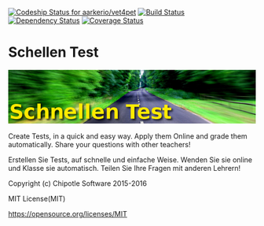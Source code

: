 [![Codeship Status for aarkerio/vet4pet](https://codeship.com/projects/2343ffb0-c397-0133-c78e-22705af7f640/status?branch=master)](https://codeship.com/projects/138122)
[![Build Status](https://travis-ci.org/shakacode/react-webpack-rails-tutorial.svg?branch=code_coverage-linting)](https://travis-ci.org/shakacode/react-webpack-rails-tutorial)
[![Dependency Status](https://gemnasium.com/shakacode/react-webpack-rails-tutorial.svg)](https://gemnasium.com/shakacode/react-webpack-rails-tutorial)
[![Coverage Status](https://coveralls.io/repos/shakacode/react-webpack-rails-tutorial/badge.svg?branch=master&service=github)](https://coveralls.io/github/shakacode/react-webpack-rails-tutorial?branch=master)

# Schellen Test

![Schnellen](https://raw.githubusercontent.com/aarkerio/schnellentest/master/app/assets/images/schnellen_logo.png)

Create Tests, in a quick and easy way. Apply them Online and grade them automatically. Share your questions with other teachers!   

Erstellen Sie Tests, auf schnelle und einfache Weise. Wenden Sie sie online und Klasse sie automatisch. Teilen Sie Ihre Fragen mit anderen Lehrern!

Copyright (c) Chipotle Software 2015-2016

MIT License(MIT)

https://opensource.org/licenses/MIT
